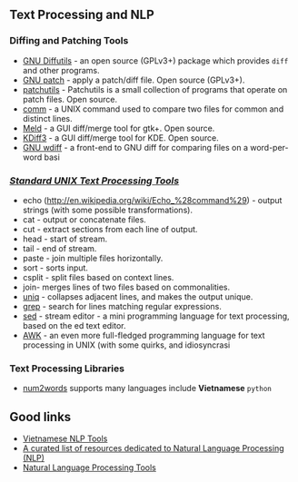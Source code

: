 ## Text Processing and NLP

### Diffing and Patching Tools

- [GNU Diffutils](https://www.gnu.org/software/diffutils/manual/diffutils.html) - an open source (GPLv3+) package which provides `diff` and other programs.
- [GNU patch](http://savannah.gnu.org/projects/patch/) - apply a patch/diff file. Open source (GPLv3+).
- [patchutils](http://cyberelk.net/tim/software/patchutils/) - Patchutils is a small collection of programs that operate on patch files. Open source.
- [comm](http://en.wikipedia.org/wiki/Comm) - a UNIX command used to compare two files for common and distinct lines.
- [Meld](http://meldmerge.org/) - a GUI diff/merge tool for gtk+. Open source.
- [KDiff3](http://kdiff3.sourceforge.net/) - a GUI diff/merge tool for KDE. Open source.
- [GNU wdiff](http://www.gnu.org/software/wdiff/) - a front-end to GNU diff for comparing files on a word-per-word basi

### *<u>Standard UNIX Text Processing Tools</u>*

-  echo (http://en.wikipedia.org/wiki/Echo_%28command%29) - output strings (with some possible transformations).
- cat  - output or concatenate files.
- cut  - extract sections from each line of output.
- head  - start of stream.
- tail  - end of stream.
- paste  - join multiple files horizontally.
- sort  - sorts input.
- csplit  - split files based on context lines.
- join- merges lines of two files based on commonalities.
- [uniq](https://www.gnu.org/software/coreutils/manual/html_node/uniq-invocation.html) - collapses adjacent lines, and makes the output unique.
- [grep](https://www.gnu.org/software/grep/manual/grep.html) - search for lines matching regular expressions.
- [sed](https://www.gnu.org/software/sed/manual/sed.html) - stream editor - a mini programming language for text processing, based on the ed text editor.
- [AWK](http://tldp.org/LDP/Bash-Beginners-Guide/html/chap_06.html) - an even more full-fledged programming language for text processing in UNIX (with some quirks, and idiosyncrasi

### Text Processing Libraries

- [num2words](https://github.com/savoirfairelinux/num2words) supports many languages include **Vietnamese** `python`

## Good links

- [Vietnamese NLP Tools](https://github.com/magizbox/underthesea/wiki/Vietnamese-NLP-Tools)
- [A curated list of resources dedicated to Natural Language Processing (NLP)](https://github.com/keon/awesome-nlp)
- [Natural Language Processing Tools](http://www.phontron.com/nlptools.php)

